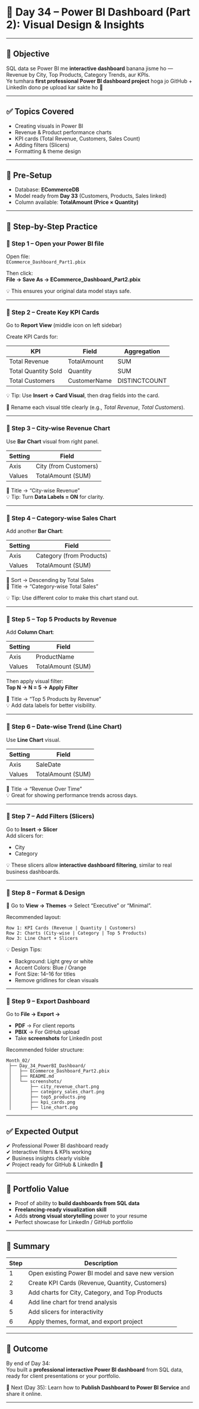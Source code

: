
# 📅 Day 34 – Power BI Dashboard (Part 2): Visual Design & Insights

---

## 🎯 Objective

SQL data se Power BI me **interactive dashboard** banana jisme ho — Revenue by City, Top Products, Category Trends, aur KPIs.  
Ye tumhara **first professional Power BI dashboard project** hoga jo GitHub + LinkedIn dono pe upload kar sakte ho 💼

---

## ✅ Topics Covered

- Creating visuals in Power BI  
- Revenue & Product performance charts  
- KPI cards (Total Revenue, Customers, Sales Count)  
- Adding filters (Slicers)  
- Formatting & theme design  

---

## 🧩 Pre-Setup

- Database: **ECommerceDB**  
- Model ready from **Day 33** (Customers, Products, Sales linked)  
- Column available: **TotalAmount (Price × Quantity)**  

---

## 🚀 Step-by-Step Practice

### 🔹 Step 1 – Open your Power BI file

Open file:  
`ECommerce_Dashboard_Part1.pbix`  

Then click:  
**File → Save As → ECommerce_Dashboard_Part2.pbix**

💡 This ensures your original data model stays safe.

---

### 🔹 Step 2 – Create Key KPI Cards

Go to **Report View** (middle icon on left sidebar)

Create KPI Cards for:

| KPI | Field | Aggregation |
|------|--------|-------------|
| Total Revenue | TotalAmount | SUM |
| Total Quantity Sold | Quantity | SUM |
| Total Customers | CustomerName | DISTINCTCOUNT |

💡 Tip: Use **Insert → Card Visual**, then drag fields into the card.

🧠 Rename each visual title clearly (e.g., *Total Revenue*, *Total Customers*).

---

### 🔹 Step 3 – City-wise Revenue Chart

Use **Bar Chart** visual from right panel.

| Setting | Field |
|----------|--------|
| Axis | City (from Customers) |
| Values | TotalAmount (SUM) |

🧠 Title → “City-wise Revenue”  
💡 Tip: Turn **Data Labels = ON** for clarity.

---

### 🔹 Step 4 – Category-wise Sales Chart

Add another **Bar Chart**:

| Setting | Field |
|----------|--------|
| Axis | Category (from Products) |
| Values | TotalAmount (SUM) |

🧠 Sort → Descending by Total Sales  
🧠 Title → “Category-wise Total Sales”

💡 Tip: Use different color to make this chart stand out.

---

### 🔹 Step 5 – Top 5 Products by Revenue

Add **Column Chart**:

| Setting | Field |
|----------|--------|
| Axis | ProductName |
| Values | TotalAmount (SUM) |

Then apply visual filter:  
**Top N → N = 5 → Apply Filter**

🧠 Title → “Top 5 Products by Revenue”  
💡 Add data labels for better visibility.

---

### 🔹 Step 6 – Date-wise Trend (Line Chart)

Use **Line Chart** visual.

| Setting | Field |
|----------|--------|
| Axis | SaleDate |
| Values | TotalAmount (SUM) |

🧠 Title → “Revenue Over Time”  
💡 Great for showing performance trends across days.

---

### 🔹 Step 7 – Add Filters (Slicers)

Go to **Insert → Slicer**  
Add slicers for:

- City  
- Category  

💡 These slicers allow **interactive dashboard filtering**, similar to real business dashboards.

---

### 🔹 Step 8 – Format & Design

🎨 Go to **View → Themes** → Select “Executive” or “Minimal”.

Recommended layout:

```
Row 1: KPI Cards (Revenue | Quantity | Customers)
Row 2: Charts (City-wise | Category | Top 5 Products)
Row 3: Line Chart + Slicers
```

💡 Design Tips:  
- Background: Light grey or white  
- Accent Colors: Blue / Orange  
- Font Size: 14–16 for titles  
- Remove gridlines for clean visuals  

---

### 🔹 Step 9 – Export Dashboard

Go to **File → Export →**  
- **PDF** → For client reports  
- **PBIX** → For GitHub upload  
- Take **screenshots** for LinkedIn post

Recommended folder structure:

```
Month_02/
 ├── Day_34_PowerBI_Dashboard/
 │   ├── ECommerce_Dashboard_Part2.pbix
 │   ├── README.md
 │   └── screenshots/
 │       ├── city_revenue_chart.png
 │       ├── category_sales_chart.png
 │       ├── top5_products.png
 │       ├── kpi_cards.png
 │       ├── line_chart.png
```

---

## ✅ Expected Output

✔ Professional Power BI dashboard ready  
✔ Interactive filters & KPIs working  
✔ Business insights clearly visible  
✔ Project ready for GitHub & LinkedIn 🚀

---

## 🌟 Portfolio Value

- Proof of ability to **build dashboards from SQL data**  
- **Freelancing-ready visualization skill**  
- Adds **strong visual storytelling** power to your resume  
- Perfect showcase for LinkedIn / GitHub portfolio

---

## 🧠 Summary

| Step | Description |
|------|--------------|
| 1 | Open existing Power BI model and save new version |
| 2 | Create KPI Cards (Revenue, Quantity, Customers) |
| 3 | Add charts for City, Category, and Top Products |
| 4 | Add line chart for trend analysis |
| 5 | Add slicers for interactivity |
| 6 | Apply themes, format, and export project |

---

## 💼 Outcome

By end of Day 34:  
You built a **professional interactive Power BI dashboard** from SQL data, ready for client presentations or your portfolio.

🧩 Next (Day 35): Learn how to **Publish Dashboard to Power BI Service** and share it online.

---
